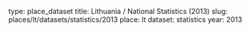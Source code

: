 type: place_dataset
title: Lithuania / National Statistics (2013)
slug: places/lt/datasets/statistics/2013
place: lt
dataset: statistics
year: 2013
